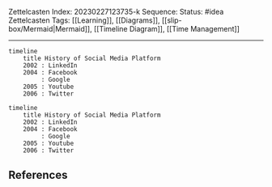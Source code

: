 Zettelcasten Index: 20230227123735-k
Sequence:
Status: #idea
Zettelcasten Tags: [[Learning]], [[Diagrams]], [[slip-box/Mermaid|Mermaid]], [[Timeline Diagram]], [[Time Management]]

---

```
timeline
    title History of Social Media Platform
    2002 : LinkedIn
    2004 : Facebook
         : Google
    2005 : Youtube
    2006 : Twitter
```

```mermaid
timeline
    title History of Social Media Platform
    2002 : LinkedIn
    2004 : Facebook
         : Google
    2005 : Youtube
    2006 : Twitter
```

## References